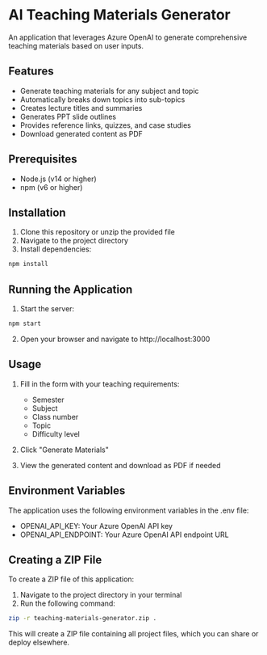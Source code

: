 # AI Teaching Materials Generator

An application that leverages Azure OpenAI to generate comprehensive teaching materials based on user inputs.

## Features

- Generate teaching materials for any subject and topic
- Automatically breaks down topics into sub-topics
- Creates lecture titles and summaries
- Generates PPT slide outlines
- Provides reference links, quizzes, and case studies
- Download generated content as PDF

## Prerequisites

- Node.js (v14 or higher)
- npm (v6 or higher)

## Installation

1. Clone this repository or unzip the provided file
2. Navigate to the project directory
3. Install dependencies:

```bash
npm install
```

## Running the Application

1. Start the server:

```bash
npm start
```

2. Open your browser and navigate to http://localhost:3000

## Usage

1. Fill in the form with your teaching requirements:
   - Semester
   - Subject
   - Class number
   - Topic
   - Difficulty level

2. Click "Generate Materials"

3. View the generated content and download as PDF if needed

## Environment Variables

The application uses the following environment variables in the .env file:

- OPENAI_API_KEY: Your Azure OpenAI API key
- OPENAI_API_ENDPOINT: Your Azure OpenAI API endpoint URL

## Creating a ZIP File

To create a ZIP file of this application:

1. Navigate to the project directory in your terminal
2. Run the following command:

```bash
zip -r teaching-materials-generator.zip .
```

This will create a ZIP file containing all project files, which you can share or deploy elsewhere.
